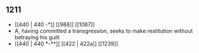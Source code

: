 ## 1211
- [[440 | 440 -*]] [[988]] [[1087]] 
- A, having committed a transgression, seeks to make restitution without betraying his guilt
- [[440 | 440 *-**]] [[422 | 422a]] [[1239]] 

